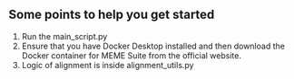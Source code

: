 
## Some points to help you get started
1) Run the main_script.py
2) Ensure that you have Docker Desktop installed and then download the Docker container for MEME Suite from the official website.
3) Logic of alignment is inside alignment_utils.py
